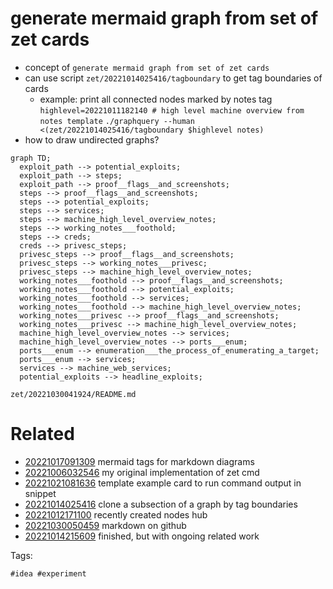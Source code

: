 # generate mermaid graph from set of zet cards

- concept of `generate mermaid graph from set of zet cards`
- can use script `zet/20221014025416/tagboundary` to get tag boundaries of cards
  - example: print all connected nodes marked by notes tag
  `highlevel=20221011182140 # high level machine overview from notes template`
  `./graphquery --human <(zet/20221014025416/tagboundary $highlevel notes)`
- how to draw undirected graphs?


```mermaid
graph TD;
  exploit_path --> potential_exploits;
  exploit_path --> steps;
  exploit_path --> proof__flags__and_screenshots;
  steps --> proof__flags__and_screenshots;
  steps --> potential_exploits;
  steps --> services;
  steps --> machine_high_level_overview_notes;
  steps --> working_notes___foothold;
  steps --> creds;
  creds --> privesc_steps;
  privesc_steps --> proof__flags__and_screenshots;
  privesc_steps --> working_notes___privesc;
  privesc_steps --> machine_high_level_overview_notes;
  working_notes___foothold --> proof__flags__and_screenshots;
  working_notes___foothold --> potential_exploits;
  working_notes___foothold --> services;
  working_notes___foothold --> machine_high_level_overview_notes;
  working_notes___privesc --> proof__flags__and_screenshots;
  working_notes___privesc --> machine_high_level_overview_notes;
  machine_high_level_overview_notes --> services;
  machine_high_level_overview_notes --> ports___enum;
  ports___enum --> enumeration___the_process_of_enumerating_a_target;
  ports___enum --> services;
  services --> machine_web_services;
  potential_exploits --> headline_exploits;
```

` zet/20221030041924/README.md `

# Related

- [20221017091309](/zet/20221017091309/README.md) mermaid tags for markdown diagrams
- [20221006032546](/zet/20221006032546/README.md) my original implementation of zet cmd
- [20221021081636](/zet/20221021081636/README.md) template example card to run command output in snippet
- [20221014025416](/zet/20221014025416/README.md) clone a subsection of a graph by tag boundaries
- [20221012171100](/zet/20221012171100/README.md) recently created nodes hub
- [20221030050459](/zet/20221030050459/README.md) markdown on github
- [20221014215609](/zet/20221014215609/README.md) finished, but with ongoing related work

Tags:

    #idea #experiment
